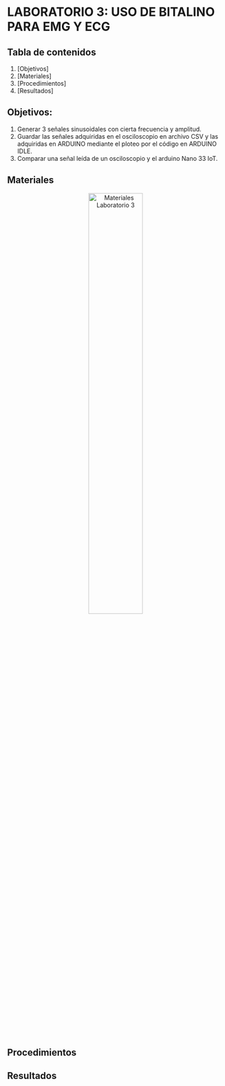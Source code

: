 # LABORATORIO 3: USO DE BITALINO PARA EMG Y ECG
 
## Tabla de contenidos
 1. [Objetivos]
 2. [Materiales]
 3. [Procedimientos]
 4. [Resultados]

## Objetivos:
  1. Generar 3 señales sinusoidales con cierta frecuencia y amplitud.
  2. Guardar las señales adquiridas en el osciloscopio en archivo CSV y las adquiridas en ARDUINO mediante el ploteo por el código en ARDUINO IDLE.
  3. Comparar una señal leída de un osciloscopio y el arduino Nano 33 IoT.

## Materiales

<p align="center">
  <img src= "https://github.com/MateoPortal/IntroSenales/blob/1d56ad8cad6dc9aad80c139bfcd66b159c634ace/Documentaci%C3%B3n/Images/imagen1.jpg" alt="Materiales Laboratorio 3" width="50%">
</p>


## Procedimientos

## Resultados
